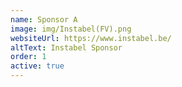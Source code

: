 ```yaml
---
name: Sponsor A
image: img/Instabel(FV).png
websiteUrl: https://www.instabel.be/
altText: Instabel Sponsor
order: 1
active: true
---
```



